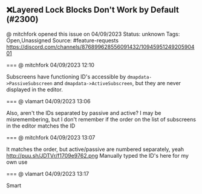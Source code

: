 ## ❌Layered Lock Blocks Don't Work by Default (#2300)
@ mitchfork opened this issue on 04/09/2023
Status: unknown
Tags: Open,Unassigned
Source: #feature-requests https://discord.com/channels/876899628556091432/1094595124920590401


=== @ mitchfork 04/09/2023 12:10

Subscreens have functioning ID's accessible by `dmapdata->PassiveSubscreen` and `dmapdata->ActiveSubscreen`, but they are never displayed in the editor.

=== @ vlamart 04/09/2023 13:06

Also, aren't the IDs separated by passive and active? I may be misremembering, but I don't remember if the order on the list of subscreens in the editor matches the ID

=== @ mitchfork 04/09/2023 13:07

It matches the order,  but active/passive are numbered separately, yeah
http://puu.sh/JDTVr/f1709e9762.png
Manually typed the ID's here for my own use

=== @ vlamart 04/09/2023 13:17

Smart
